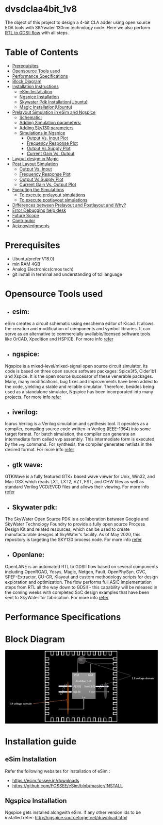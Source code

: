 # dvsdclaa4bit_1v8
The object of this project to design a 4-bit CLA adder using open source EDA tools with SKYwater 130nm technology node. Here we also perform [RTL to GDSII flow](https://en.wikipedia.org/wiki/Design_flow_(EDA)) with all steps.

# Table of Contents
- [Prerequisites](#prerequisites)
- [Opensource Tools used](#opensource-tools-used)
- [Performance Specifications](#performance-specifications)
- [Block Diagram](#block-diagram)
- [Installation Instructions](#installation-instructions)
  * [eSim Installation](#esim-installation)
  * [Ngspice Installation](#ngspice-installation)
  * [Skywater Pdk Installation(Ubuntu)](#skywater-pdk-installation-ubuntu-)
  * [Magic Installation(Ubuntu)](#magic-installation-ubuntu-)
- [Prelayout Simulation in eSim and Ngspice](#prelayout-simulation-in-esim-and-ngspice)
  * [Schematic:](#schematic-)
  * [Adding Simulation parameters:](#adding-simulation-parameters-)
  * [Adding Sky130 parameters](#adding-sky130-parameters)
  * [Simulations in Ngspice](#simulations-in-ngspice)
      - [Output Vs. Input Plot](#output-vs-input-plot)
      - [Frequency Response Plot](#frequency-response-plot)
      - [Output Vs.Supply Plot](#output-vssupply-plot)
      - [Current Gain Vs. Output](#current-gain-vs-output)
- [Layout design in Magic](#layout-design-in-magic)
- [Post Layout Simulation](#post-layout-simulation)
  * [Output Vs. Input](#output-vs-input)
  * [Frequency Response Plot](#frequency-response-plot-1)
  * [Output Vs.Supply Plot](#output-vssupply-plot-1)
  * [Current Gain Vs. Output Plot](#current-gain-vs-output-plot)
- [Executing the Simulations](#executing-the-simulations)
  * [To execute prelayout simulations](#to-execute-prelayout-simulations-)
  * [To execute postlayout simulations](#to-execute-postlayout-simulations-)
- [Differences between Prelayout and Postlayout and Why?](#differences-between-prelayout-and-postlayout-and-why-)
- [Error Debugging help desk](#error-debugging-help-desk)
- [Future Scope](#future-scope)
- [Contributor](#contributor)
- [Acknowledgments](#acknowledgments)

# Prerequisites
- Ubuntu(prefer V18.0)
- min RAM 4GB
- Analog Electronics(cmos tech)
- git install in terminal and understanding of tcl language

# Opensource Tools used

- ## esim: 
eSim creates a circuit schematic using eeschema editor of Kicad. It allows the creation and modification of components and symbol libraries. It can serve as an alternative to commercially available/licensed software tools like OrCAD, Xpedition and HSPICE. For more info [refer](https://esim.fossee.in/home)
- ## ngspice:
Ngspice is a mixed-level/mixed-signal open source circuit simulator. Its code is based on three open source software packages: Spice3f5, Cider1b1 and Xspice. It is the open source successor of these venerable packages. Many, many modifications, bug fixes and improvements have been added to the code, yielding a stable and reliable simulator. Therefore, besides being used as a standalone simulator, Ngspice has been incorporated into many projects. For more info [refer](http://ngspice.sourceforge.net/)
- ## iverilog:
Icarus Verilog is a Verilog simulation and synthesis tool. It operates as a compiler, compiling source code written in Verilog (IEEE-1364) into some target format. For batch simulation, the compiler can generate an intermediate form called vvp assembly. This intermediate form is executed by the `vvp` command. For synthesis, the compiler generates netlists in the desired format. For more info [refer](http://iverilog.icarus.com/)
- ## gtk wave:
GTKWave is a fully featured GTK+ based wave viewer for Unix, Win32, and Mac OSX which reads LXT, LXT2, VZT, FST, and GHW files as well as standard Verilog VCD/EVCD files and allows their viewing. For more info [refer](http://gtkwave.sourceforge.net/)
- ## Skywater pdk:
The SkyWater Open Source PDK is a collaboration between Google and SkyWater Technology Foundry to provide a fully open source Process Design Kit and related resources, which can be used to create manufacturable designs at SkyWater's facility. As of May 2020, this repository is targeting the SKY130 process node. For more info [refer](https://skywater-pdk.readthedocs.io/en/latest/)
- ## Openlane:
OpenLANE is an automated RTL to GDSII flow based on several components including OpenROAD, Yosys, Magic, Netgen, Fault, OpenPhySyn, CVC, SPEF-Extractor, CU-GR, Klayout and custom methodology scripts for design exploration and optimization. The flow performs full ASIC implementation steps from RTL all the way down to GDSII - this capability will be released in the coming weeks with completed SoC design examples that have been sent to SkyWater for fabrication. For more info [refer](https://openlane.readthedocs.io/en/latest/)


# Performance Specifications

# Block Diagram
![image](https://github.com/AmanVerma-21/dvsdclaa4bit_1v8/blob/ad01ffe8c861473edc7242b49be7c29a54198739/g1.JPG)
# Installation guide
## eSim Installation
 Refer the following websites for installation of eSim :
 - https://esim.fossee.in/downloads
 - https://github.com/FOSSEE/eSim/blob/master/INSTALL
 
## Ngspice Installation
Ngspice gets installed alongwith eSim. If any other version ids to be installed refer: http://ngspice.sourceforge.net/download.html






































